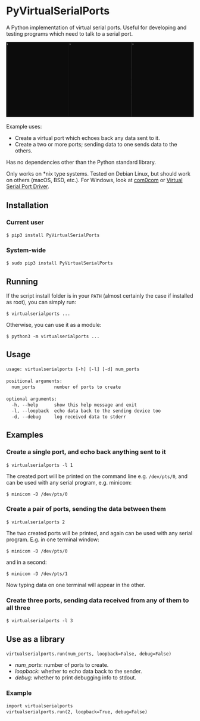 # PyVirtualSerialPorts

A Python implementation of virtual serial ports. Useful for developing and 
testing programs which need to talk to a serial port.

[![Demo](https://github.com/ezramorris/PyVirtualSerialPorts/blob/main/demo.gif)](https://github.com/ezramorris/PyVirtualSerialPorts/blob/main/demo.gif)

Example uses:

* Create a virtual port which echoes back any data sent to it.
* Create a two or more ports; sending data to one sends data to the others.

Has no dependencies other than the Python standard library.

Only works on *nix type systems. Tested on Debian Linux, but should work on
others (macOS, BSD, etc.). For Windows, look at [com0com] or 
[Virtual Serial Port Driver].

## Installation

### Current user

    $ pip3 install PyVirtualSerialPorts

### System-wide

    $ sudo pip3 install PyVirtualSerialPorts

## Running

If the script install folder is in your `PATH` (almost certainly the case if
installed as root), you can simply run:

    $ virtualserialports ...

Otherwise, you can use it as a module:

    $ python3 -m virtualserialports ...

## Usage

    usage: virtualserialports [-h] [-l] [-d] num_ports
    
    positional arguments:
      num_ports       number of ports to create
    
    optional arguments:
      -h, --help      show this help message and exit
      -l, --loopback  echo data back to the sending device too
      -d, --debug     log received data to stderr

## Examples

### Create a single port, and echo back anything sent to it

    $ virtualserialports -l 1

The created port will be printed on the command line e.g. `/dev/pts/0`, and can 
be used with any serial program, e.g. minicom:

    $ minicom -D /dev/pts/0

### Create a pair of ports, sending the data between them

    $ virtualserialports 2

The two created ports will be printed, and again can be used with any serial
program. E.g. in one terminal window:

    $ minicom -D /dev/pts/0

and in a second:

    $ minicom -D /dev/pts/1

Now typing data on one terminal will appear in the other.

### Create three ports, sending data received from any of them to all three

    $ virtualserialports -l 3

## Use as a library

`virtualserialports.run(num_ports, loopback=False, debug=False)`

* *num_ports*: number of ports to create.
* *loopback*: whether to echo data back to the sender.
* *debug*: whether to print debugging info to stdout.

### Example

    import virtualserialports
    virtualserialports.run(2, loopback=True, debug=False)


[com0com]: https://sourceforge.net/projects/com0com/
[Virtual Serial Port Driver]: https://www.virtual-serial-port.org/
